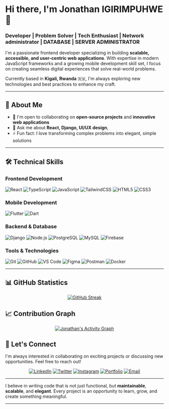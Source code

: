 # Hi there, I'm Jonathan IGIRIMPUHWE 👋

### Developer | Problem Solver | Tech Enthusiast  | Network administrator | DATABASE | SERVER ADMINISTRATOR

I'm a passionate frontend developer specializing in building **scalable, accessible, and user-centric web applications**. With expertise in modern JavaScript frameworks and a growing mobile development skill set, I focus on creating seamless digital experiences that solve real-world problems.

Currently based in **Kigali, Rwanda** 🇷🇼, I'm always exploring new technologies and best practices to enhance my craft.

---

## 🚀 About Me


- 👯 I'm open to collaborating on **open-source projects** and **innovative web applications**
- 💬 Ask me about **React, Django, UI/UX design**, 
- ⚡ Fun fact: I love transforming complex problems into elegant, simple solutions

---

## 🛠️ Technical Skills

### Frontend Development
![React](https://img.shields.io/badge/React-20232A?style=for-the-badge&logo=react&logoColor=61DAFB)
![TypeScript](https://img.shields.io/badge/TypeScript-007ACC?style=for-the-badge&logo=typescript&logoColor=white)
![JavaScript](https://img.shields.io/badge/JavaScript-F7DF1E?style=for-the-badge&logo=javascript&logoColor=black)
![TailwindCSS](https://img.shields.io/badge/Tailwind_CSS-38B2AC?style=for-the-badge&logo=tailwind-css&logoColor=white)
![HTML5](https://img.shields.io/badge/HTML5-E34F26?style=for-the-badge&logo=html5&logoColor=white)
![CSS3](https://img.shields.io/badge/CSS3-1572B6?style=for-the-badge&logo=css3&logoColor=white)

### Mobile Development
![Flutter](https://img.shields.io/badge/Flutter-02569B?style=for-the-badge&logo=flutter&logoColor=white)
![Dart](https://img.shields.io/badge/Dart-0175C2?style=for-the-badge&logo=dart&logoColor=white)

### Backend & Database
![Django](https://img.shields.io/badge/Django-092E20?style=for-the-badge&logo=django&logoColor=white)
![Node.js](https://img.shields.io/badge/Node.js-43853D?style=for-the-badge&logo=node.js&logoColor=white)
![PostgreSQL](https://img.shields.io/badge/PostgreSQL-316192?style=for-the-badge&logo=postgresql&logoColor=white)
![MySQL](https://img.shields.io/badge/MySQL-005C84?style=for-the-badge&logo=mysql&logoColor=white)
![Firebase](https://img.shields.io/badge/Firebase-039BE5?style=for-the-badge&logo=Firebase&logoColor=white)

### Tools & Technologies
![Git](https://img.shields.io/badge/GIT-E44C30?style=for-the-badge&logo=git&logoColor=white)
![GitHub](https://img.shields.io/badge/GitHub-100000?style=for-the-badge&logo=github&logoColor=white)
![VS Code](https://img.shields.io/badge/Visual_Studio_Code-0078D4?style=for-the-badge&logo=visual%20studio%20code&logoColor=white)
![Figma](https://img.shields.io/badge/Figma-F24E1E?style=for-the-badge&logo=figma&logoColor=white)
![Postman](https://img.shields.io/badge/Postman-FF6C37?style=for-the-badge&logo=postman&logoColor=white)
![Docker](https://img.shields.io/badge/Docker-2CA5E0?style=for-the-badge&logo=docker&logoColor=white)

---



## 📊 GitHub Statistics



<div align="center">

[![GitHub Streak](https://github-readme-streak-stats.herokuapp.com/?user=jonathan-211&theme=tokyonight)](https://git.io/streak-stats)

</div>



## 📈 Contribution Graph

<div align="center">

[![Jonathan's Activity Graph](https://github-readme-activity-graph.vercel.app/graph?username=jonathan-211&theme=tokyo-night)](https://github.com/ashutosh00710/github-readme-activity-graph)

</div>




## 🤝 Let's Connect

I'm always interested in collaborating on exciting projects or discussing new opportunities. Feel free to reach out!

<div align="center">

[![LinkedIn](https://img.shields.io/badge/LinkedIn-0077B5?style=for-the-badge&logo=linkedin&logoColor=white)](https://www.linkedin.com/in/jonathan-igirimpuhwe-49474037b)
[![Twitter](https://img.shields.io/badge/Twitter-1DA1F2?style=for-the-badge&logo=twitter&logoColor=white)](https://x.com/Mr_IGIRIMPUHWE)
[![Instagram](https://img.shields.io/badge/Instagram-E4405F?style=for-the-badge&logo=instagram&logoColor=white)](https://www.instagram.com/jonathan_igirimpuhwe/)
[![Portfolio](https://img.shields.io/badge/Portfolio-FF5722?style=for-the-badge&logo=todoist&logoColor=white)](https://developerjonathan.netlify.app/#)
[![Email](https://img.shields.io/badge/Email-D14836?style=for-the-badge&logo=gmail&logoColor=white)](mailto:igjonathan211@gmail.com)

</div>

---



I believe in writing code that is not just functional, but **maintainable**, **scalable**, and **elegant**. Every project is an opportunity to learn, grow, and create something meaningful.

---
